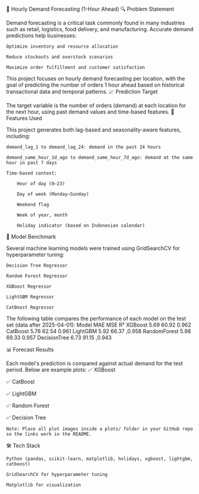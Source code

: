 🛒 Hourly Demand Forecasting (1-Hour Ahead)
🔍 Problem Statement

Demand forecasting is a critical task commonly found in many industries such as retail, logistics, food delivery, and manufacturing. Accurate demand predictions help businesses:

    Optimize inventory and resource allocation

    Reduce stockouts and overstock scenarios

    Maximize order fulfillment and customer satisfaction

This project focuses on hourly demand forecasting per location, with the goal of predicting the number of orders 1 hour ahead based on historical transactional data and temporal patterns.
📈 Prediction Target

The target variable is the number of orders (demand) at each location for the next hour, using past demand values and time-based features.
🧠 Features Used

This project generates both lag-based and seasonality-aware features, including:

    demand_lag_1 to demand_lag_24: demand in the past 24 hours

    demand_same_hour_1d_ago to demand_same_hour_7d_ago: demand at the same hour in past 7 days

    Time-based context:

        Hour of day (0–23)

        Day of week (Monday–Sunday)

        Weekend flag

        Week of year, month

        Holiday indicator (based on Indonesian calendar)

🧪 Model Benchmark

Several machine learning models were trained using GridSearchCV for hyperparameter tuning:

    Decision Tree Regressor

    Random Forest Regressor

    XGBoost Regressor

    LightGBM Regressor

    CatBoost Regressor

The following table compares the performance of each model on the test set (data after 2025-04-01):
Model	MAE	MSE	R²
XGBoost	5.69	60.92	0.962
CatBoost	5.76	62.54	0.961
LightGBM	5.92	66.37	,0.958
RandomForest	5.98	69.33	0.957
DecisionTree	6.73	91.15	,0.943

📊 Forecast Results

Each model's prediction is compared against actual demand for the test period. Below are example plots:
✅ XGBoost

✅ CatBoost

✅ LightGBM

✅ Random Forest

✅ Decision Tree

    Note: Place all plot images inside a plots/ folder in your GitHub repo so the links work in the README.

🛠 Tech Stack

    Python (pandas, scikit-learn, matplotlib, holidays, xgboost, lightgbm, catboost)

    GridSearchCV for hyperparameter tuning

    Matplotlib for visualization

